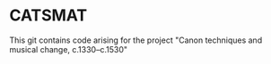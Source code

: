 CATSMAT
=======

This git contains code arising for the project "Canon techniques and musical change, c.1330–c.1530"
